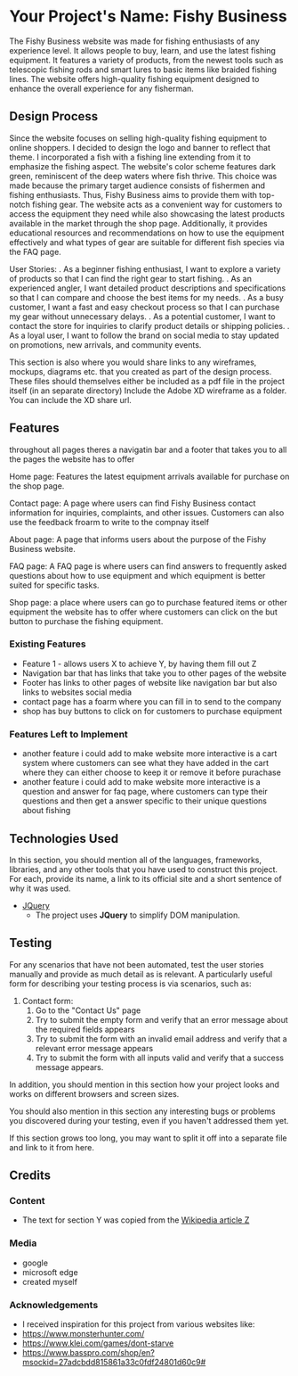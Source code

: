 # Your Project's Name: Fishy Business

The Fishy Business website was made for fishing enthusiasts of any experience level. It allows people to buy, learn, and use the latest fishing equipment. It features a variety of products, from the newest tools such as telescopic fishing rods and smart lures to basic items like braided fishing lines. The website offers high-quality fishing equipment designed to enhance the overall experience for any fisherman. 
 
## Design Process
 
Since the website focuses on selling high-quality fishing equipment to online shoppers. I decided to design the logo and banner to reflect that theme.
I incorporated a fish with a fishing line extending from it to emphasize the fishing aspect. The website's color scheme features dark green,
reminiscent of the deep waters where fish thrive. This choice was made because the primary target audience consists of fishermen and fishing enthusiasts.
Thus, Fishy Business aims to provide them with top-notch fishing gear.
The website acts as a convenient way for customers to access the equipment they need while also showcasing the latest products available in the market through the shop page.
Additionally, it provides educational resources and recommendations on how to use the equipment effectively and what types of gear are suitable for different fish species via the FAQ page.

User Stories:
. As a beginner fishing enthusiast, I want to explore a variety of products so that I can find the right gear to start fishing.
. As an experienced angler, I want detailed product descriptions and specifications so that I can compare and choose the best items for my needs.
. As a busy customer, I want a fast and easy checkout process so that I can purchase my gear without unnecessary delays.
. As a potential customer, I want to contact the store for inquiries to clarify product details or shipping policies.
. As a loyal user, I want to follow the brand on social media to stay updated on promotions, new arrivals, and community events.

This section is also where you would share links to any wireframes, mockups, diagrams etc. that you created as part of the design process. 
These files should themselves either be included as a pdf file in the project itself (in an separate directory)
Include the Adobe XD wireframe as a folder. You can include the XD share url. 

## Features
throughout all pages theres a navigatin bar and a footer that takes you to all the pages the website has to offer

Home page: Features the latest equipment arrivals available for purchase on the shop page.

Contact page: A page where users can find Fishy Business contact information for inquiries, complaints, and other issues. Customers can also use the feedback froarm to write to the compnay itself

About page: A page that informs users about the purpose of the Fishy Business website.

FAQ page: A FAQ page is where users can find answers to frequently asked questions about how to use equipment and which equipment is better suited for specific tasks.

Shop page: a place where users can go to purchase featured items or other equipment the website has to offer where customers can click on the but button to purchase the fishing equipment.
 
### Existing Features
- Feature 1 - allows users X to achieve Y, by having them fill out Z
- Navigation bar that has links that take you to other pages of the website
- Footer has links to other pages of website like navigation bar but also links to websites social media
- contact page has a foarm where you can fill in to send to the company
- shop has buy buttons to click on for customers to purchase equipment

### Features Left to Implement
- another feature i could add to make website more interactive is a cart system where customers can see what they have added in the cart where they can either choose to keep it or remove it before purachase
-  another feature i could add to make website more interactive is a question and answer for faq page, where customers can type their questions and then get a answer specific to their unique questions about fishing

## Technologies Used

In this section, you should mention all of the languages, frameworks, libraries, and any other tools that you have used to construct this project. For each, provide its name, a link to its official site and a short sentence of why it was used.

- [JQuery](https://jquery.com)
    - The project uses **JQuery** to simplify DOM manipulation.


## Testing

For any scenarios that have not been automated, test the user stories manually and provide as much detail as is relevant. A particularly useful form for describing your testing process is via scenarios, such as:

1. Contact form:
    1. Go to the "Contact Us" page
    2. Try to submit the empty form and verify that an error message about the required fields appears
    3. Try to submit the form with an invalid email address and verify that a relevant error message appears
    4. Try to submit the form with all inputs valid and verify that a success message appears.

In addition, you should mention in this section how your project looks and works on different browsers and screen sizes.

You should also mention in this section any interesting bugs or problems you discovered during your testing, even if you haven't addressed them yet.

If this section grows too long, you may want to split it off into a separate file and link to it from here.

## Credits

### Content
- The text for section Y was copied from the [Wikipedia article Z](https://en.wikipedia.org/wiki/Z)

### Media
- google
- microsoft edge
- created myself

### Acknowledgements

- I received inspiration for this project from various websites like:
- https://www.monsterhunter.com/
- https://www.klei.com/games/dont-starve
- https://www.basspro.com/shop/en?msockid=27adcbdd815861a33c0fdf24801d60c9#